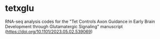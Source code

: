 # tetxglu
RNA-seq analysis codes for the "Tet Controls Axon Guidance in Early Brain Development through Glutamatergic Signaling" manuscript (https://doi.org/10.1101/2023.05.02.539069)
